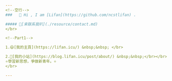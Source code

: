 ```yaml
---
<!--空行-->
###   👋 Hi , I am [Lifan](https://github.com/ncstlifan) . 

##### 👋[来联系我叭](./resource/contact.md)
</br>

<!--Part1-->

1.😄[我的主頁](https://lifan.icu/) &nbsp;&nbsp; </br>

2.🤔[我的小站](https://blog.lifan.icu/post/about/) &nbsp;&nbsp;</br></br>
⭐學習新思想，爭做新青年。⭐
</br>

---
```


</br>

